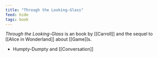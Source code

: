 ```yaml
---
title: "Through the Looking-Glass"
feed: hide
tags: book
---
```


_Through the Looking-Glass_ is an book by [[Carroll]] and the sequel to [[Alice in Wonderland]] about [[Game]]s. 


- Humpty-Dumpty and [[Conversation]]